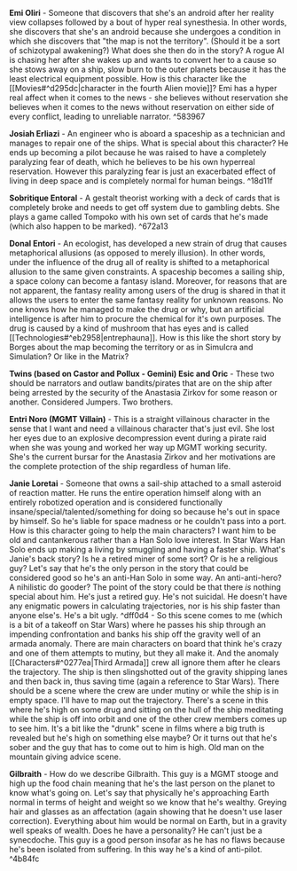 
**Emi Oliri** - Someone that discovers that she's an android after her reality view collapses followed by a bout of hyper real synesthesia. In other words, she discovers that she's an android because she undergoes a condition in which she discovers that "the map is not the territory". (Should it be a sort of schizotypal awakening?) What does she then do in the story? A rogue AI is chasing her after she wakes up and wants to convert her to a cause so she stows away on a ship, slow burn to the outer planets because it has the least electrical equipment possible. How is this character like the [[Movies#^d295dc|character in the fourth Alien movie]]? Emi has a hyper real affect when it comes to the news - she believes without reservation she believes when it comes to the news without reservation on either side of every conflict, leading to unreliable narrator.  ^583967

**Josiah Erliazi** - An engineer who is aboard a spaceship as a technician and manages to repair one of the ships. What is special about this character? He ends up becoming a pilot because he was raised to have a completely paralyzing fear of death, which he believes to be his own hyperreal reservation. However this paralyzing fear is just an exacerbated effect of living in deep space and is completely normal for human beings.   ^18d11f

**Sobritique Entoral** - A gestalt theorist working with a deck of cards that is completely broke and needs to get off system due to gambling debts. She plays a game called Tompoko with his own set of cards that he's made (which also happen to be marked).  ^672a13

**Donal Entori** - An ecologist, has developed a new strain of drug  that causes metaphorical allusions (as opposed to merely illusion). In other words, under the influence of the drug all of reality is shifted to a metaphorical allusion to the same given constraints. A spaceship becomes a sailing ship, a space colony can become a fantasy island. Moreover, for reasons that are not apparent, the fantasy reality among users of the drug is shared in that it allows the users to enter the same fantasy reality for unknown reasons. No one knows how he managed to make the drug or why, but an artificial intelligence is after him to procure the chemical for it's own purposes. The drug is caused by a kind of mushroom that has eyes and is called [[Technologies#^eb2958|entrephauna]]. How is this like the short story by Borges about the map becoming the territory or as in Simulcra and Simulation? Or like in the Matrix?

**Twins (based on Castor and Pollux - Gemini) Esic and Oric** - These two should be narrators and outlaw bandits/pirates that are on the ship after being arrested by the security of the Anastasia Zirkov for some reason or another. Considered Jumpers. Two brothers.

**Entri Noro (MGMT Villain)** - This is a straight villainous character in the sense that I want and need a villainous character that's just evil. She lost her eyes due to an explosive decompression event during a pirate raid when she was young and worked her way up MGMT working security. She's the current bursar for the Anastasia Zirkov and her motivations are the complete protection of the ship regardless of human life.

**Janie Loretai** - Someone that owns a sail-ship attached to a small asteroid of reaction matter. He runs the entire operation himself along with an entirely robotized operation and is considered functionally insane/special/talented/something for doing so because he's out in space by himself. So he's liable for space madness or he couldn't pass into a port. How is this character going to help the main characters? I want him to be old and cantankerous rather than a Han Solo love interest. In Star Wars Han Solo ends up making a living by smuggling and having a faster ship. What's Janie's back story? Is he a retired miner of some sort? Or is he a religious guy? Let's say that he's the only person in the story that could be considered good so he's an anti-Han Solo in some way. An anti-anti-hero? A nihilistic do gooder? The point of the story could be that there *is* nothing special about him. He's just a retired guy. He's not suicidal. He doesn't have any enigmatic powers in calculating trajectories, nor is his ship faster than anyone else's. He's a bit ugly.  ^dff0d4
	- So this scene comes to me (which is a bit of a takeoff on Star Wars) where he passes his ship through an impending confrontation and banks his ship off the gravity well of an armada anomaly. There are main characters on board that think he's crazy and one of them attempts to mutiny, but they all make it. And the anomaly [[Characters#^0277ea|Third Armada]] crew all ignore them after he clears the trajectory. The ship is then slingshotted out of the gravity shipping lanes and then back in, thus saving time (again a reference to Star Wars). There should be a scene where the crew are under mutiny or while the ship is in empty space. I'll have to map out the trajectory. There's a scene in this where he's high on some drug and sitting on the hull of the ship meditating while the ship is off into orbit and one of the other crew members comes up to see him. It's a bit like the "drunk" scene in films where a big truth is revealed but he's high on something else maybe? Or it turns out that he's sober and the guy that has to come out to him is high. Old man on the mountain giving advice scene.

**Gilbraith** -  How do we describe Gilbraith. This guy is a MGMT stooge and high up the food chain meaning that he's the last person on the planet to know what's going on. Let's say that physically he's approaching Earth normal in terms of height and weight so we know that he's wealthy. Greying hair and glasses as an affectation (again showing that he doesn't use laser correction). Everything about him would be normal on Earth, but in a gravity well speaks of wealth. Does he have a personality?  He can't just be a synecdoche. This guy is a good person insofar as he has no flaws because he's been isolated from suffering. In this way he's a kind of anti-pilot. ^4b84fc